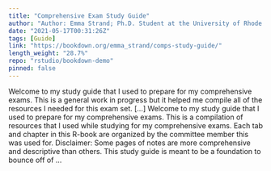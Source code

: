 ```yaml
---
title: "Comprehensive Exam Study Guide"
author: "Author: Emma Strand; Ph.D. Student at the University of Rhode Island"
date: "2021-05-17T00:31:26Z"
tags: [Guide]
link: "https://bookdown.org/emma_strand/comps-study-guide/"
length_weight: "28.7%"
repo: "rstudio/bookdown-demo"
pinned: false
---
```


Welcome to my study guide that I used to prepare for my comprehensive exams. This is a general work in progress but it helped me compile all of the resources I needed for this exam set. [...] Welcome to my study guide that I used to prepare for my comprehensive exams. This is a compilation of resources that I used while studying for my comprehensive exams. Each tab and chapter in this R-book are organized by the committee member this was used for. Disclaimer: Some pages of notes are more comprehensive and descriptive than others. This study guide is meant to be a foundation to bounce off of ...

